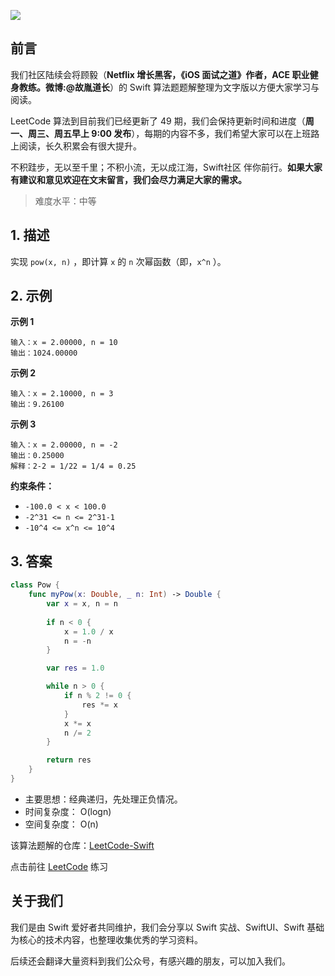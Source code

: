 ![](https://upload-images.jianshu.io/upload_images/2829694-8d80389416deefc4.png?imageMogr2/auto-orient/strip%7CimageView2/2/w/1240)

## 前言

我们社区陆续会将顾毅（**Netflix 增长黑客，《iOS 面试之道》作者，ACE 职业健身教练。微博:@故胤道长**）的 Swift 算法题题解整理为文字版以方便大家学习与阅读。

LeetCode 算法到目前我们已经更新了 49 期，我们会保持更新时间和进度（**周一、周三、周五早上 9:00 发布**），每期的内容不多，我们希望大家可以在上班路上阅读，长久积累会有很大提升。

不积跬步，无以至千里；不积小流，无以成江海，Swift社区 伴你前行。**如果大家有建议和意见欢迎在文末留言，我们会尽力满足大家的需求。**

> 难度水平：中等

## 1. 描述

实现 `pow(x, n)` ，即计算 `x` 的 `n` 次幂函数（即，`x^n` ）。

## 2. 示例

**示例 1**

```
输入：x = 2.00000, n = 10
输出：1024.00000
```

**示例 2**

```
输入：x = 2.10000, n = 3
输出：9.26100
```

**示例 3**

```
输入：x = 2.00000, n = -2
输出：0.25000
解释：2-2 = 1/22 = 1/4 = 0.25
```

**约束条件：**

- `-100.0 < x < 100.0`
- `-2^31 <= n <= 2^31-1`
- `-10^4 <= x^n <= 10^4`

## 3. 答案

```swift
class Pow {
    func myPow(x: Double, _ n: Int) -> Double {
        var x = x, n = n
    
        if n < 0 {
            x = 1.0 / x
            n = -n
        }

        var res = 1.0

        while n > 0 {
            if n % 2 != 0 {
                res *= x
            }
            x *= x
            n /= 2
        }

        return res
    }
}
```

* 主要思想：经典递归，先处理正负情况。
* 时间复杂度： O(logn)
* 空间复杂度： O(n)

该算法题解的仓库：[LeetCode-Swift](https://github.com/soapyigu/LeetCode-Swift "LeetCode-Swift")

点击前往 [LeetCode](https://leetcode.com/problems/powx-n/ "LeetCode") 练习

## 关于我们

我们是由 Swift 爱好者共同维护，我们会分享以 Swift 实战、SwiftUI、Swift 基础为核心的技术内容，也整理收集优秀的学习资料。

后续还会翻译大量资料到我们公众号，有感兴趣的朋友，可以加入我们。
